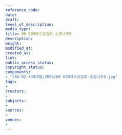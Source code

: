 ```yaml
---
reference_code: 
date: 
draft: 
level_of_description: 
media_type: 
title: 06 699차수요집회-소원나무5
description: 
weight: 
modified_at: 
created_at: 
link: 
public_access_status: 
copyright_status: 
components:
- "/RG-02-서여대협/2006/06 699차수요집회-소원나무5.jpg"
tags:
- 
creators:
- 
subjects:
- 
sources:
- 
venues:
- 
---
```

